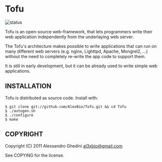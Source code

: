 Tofu
====

![status](http://stillmaintained.com/AlexBio/Tofu.png)

Tofu is an open-source web-framework, that lets programmers write their web
application independently from the underlaying web server.

The Tofu's architecture makes possible to write applications that can run on
many different web servers (e.g. nginx, Lighttpd, Apache, Mongrel2, ...) 
without the need to completely re-write the app code to support them.

It is still in early development, but it can be already used to write simple
web applications.

## INSTALLATION

Tofu is distributed as source code. Install with:

    $ git clone git://github.com/AlexBio/Tofu.git && cd Tofu
    $ ./autogen.sh
    $ ./configure
    $ make

## COPYRIGHT

Copyright (C) 2011 Alessandro Ghedini <al3xbio@gmail.com>

See COPYING for the license.
